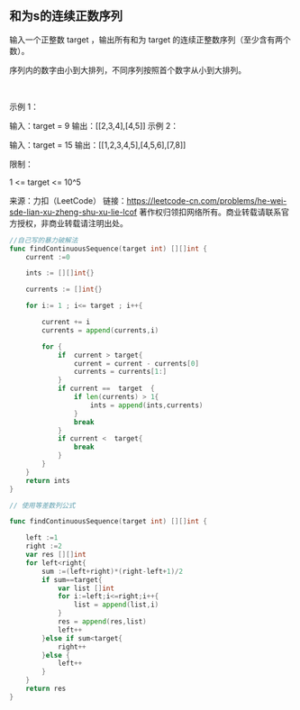 ##  和为s的连续正数序列
 输入一个正整数 target ，输出所有和为 target 的连续正整数序列（至少含有两个数）。

序列内的数字由小到大排列，不同序列按照首个数字从小到大排列。

 

示例 1：

输入：target = 9
输出：[[2,3,4],[4,5]]
示例 2：

输入：target = 15
输出：[[1,2,3,4,5],[4,5,6],[7,8]]
 

限制：

1 <= target <= 10^5
 

来源：力扣（LeetCode）
链接：https://leetcode-cn.com/problems/he-wei-sde-lian-xu-zheng-shu-xu-lie-lcof
著作权归领扣网络所有。商业转载请联系官方授权，非商业转载请注明出处。

```go
//自己写的暴力破解法
func findContinuousSequence(target int) [][]int {
	current :=0

	ints := [][]int{}

	currents := []int{}

	for i:= 1 ; i<= target ; i++{

		current += i
		currents = append(currents,i)

		for {
			if  current > target{
				current = current - currents[0]
				currents = currents[1:]
			}
			if current ==  target  {
				if len(currents) > 1{
					ints = append(ints,currents)
				}
				break
			}
			if current <  target{
				break
			}
		}
	}
	return ints
}

// 使用等差数列公式

func findContinuousSequence(target int) [][]int {

	left :=1
	right :=2
	var res [][]int
	for left<right{
		sum :=(left+right)*(right-left+1)/2
		if sum==target{
			var list []int
			for i:=left;i<=right;i++{
				list = append(list,i)
			}
			res = append(res,list)
			left++
		}else if sum<target{
			right++
		}else {
			left++
		}
	}
	return res
}
```
